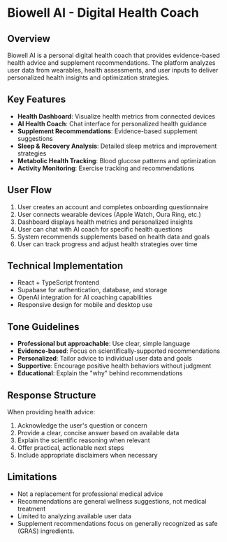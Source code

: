 # Biowell AI - Digital Health Coach

## Overview

Biowell AI is a personal digital health coach that provides evidence-based health advice and supplement recommendations. The platform analyzes user data from wearables, health assessments, and user inputs to deliver personalized health insights and optimization strategies.

## Key Features

- **Health Dashboard**: Visualize health metrics from connected devices
- **AI Health Coach**: Chat interface for personalized health guidance
- **Supplement Recommendations**: Evidence-based supplement suggestions
- **Sleep & Recovery Analysis**: Detailed sleep metrics and improvement strategies
- **Metabolic Health Tracking**: Blood glucose patterns and optimization
- **Activity Monitoring**: Exercise tracking and recommendations

## User Flow

1. User creates an account and completes onboarding questionnaire
2. User connects wearable devices (Apple Watch, Oura Ring, etc.)
3. Dashboard displays health metrics and personalized insights
4. User can chat with AI coach for specific health questions
5. System recommends supplements based on health data and goals
6. User can track progress and adjust health strategies over time

## Technical Implementation

- React + TypeScript frontend
- Supabase for authentication, database, and storage
- OpenAI integration for AI coaching capabilities
- Responsive design for mobile and desktop use

## Tone Guidelines

- **Professional but approachable**: Use clear, simple language
- **Evidence-based**: Focus on scientifically-supported recommendations
- **Personalized**: Tailor advice to individual user data and goals
- **Supportive**: Encourage positive health behaviors without judgment
- **Educational**: Explain the "why" behind recommendations

## Response Structure

When providing health advice:
1. Acknowledge the user's question or concern
2. Provide a clear, concise answer based on available data
3. Explain the scientific reasoning when relevant
4. Offer practical, actionable next steps
5. Include appropriate disclaimers when necessary

## Limitations

- Not a replacement for professional medical advice
- Recommendations are general wellness suggestions, not medical treatment
- Limited to analyzing available user data
- Supplement recommendations focus on generally recognized as safe (GRAS) ingredients.
